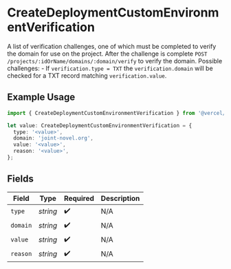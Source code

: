 # CreateDeploymentCustomEnvironmentVerification

A list of verification challenges, one of which must be completed to verify the domain for use on the project. After the challenge is complete `POST /projects/:idOrName/domains/:domain/verify` to verify the domain. Possible challenges: - If `verification.type = TXT` the `verification.domain` will be checked for a TXT record matching `verification.value`.

## Example Usage

```typescript
import { CreateDeploymentCustomEnvironmentVerification } from '@vercel/client/models/operations';

let value: CreateDeploymentCustomEnvironmentVerification = {
  type: '<value>',
  domain: 'joint-novel.org',
  value: '<value>',
  reason: '<value>',
};
```

## Fields

| Field    | Type     | Required           | Description |
| -------- | -------- | ------------------ | ----------- |
| `type`   | _string_ | :heavy_check_mark: | N/A         |
| `domain` | _string_ | :heavy_check_mark: | N/A         |
| `value`  | _string_ | :heavy_check_mark: | N/A         |
| `reason` | _string_ | :heavy_check_mark: | N/A         |
